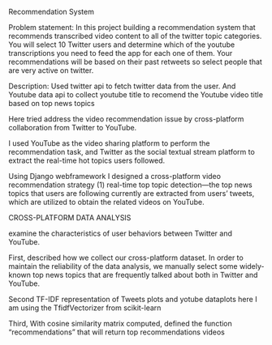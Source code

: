
Recommendation System


Problem statement:
In this project building a recommendation system that recommends transcribed video content to all of the twitter topic categories.
You will select 10 Twitter users  and determine which of the
youtube transcriptions you need to feed the app for each one of them. Your recommendations will be based on their past retweets so select people that are very active on twitter.

Description:
Used twitter api to fetch twitter data from the user. And Youtube data api to collect youtube title 
to recomend the Youtube video title based on top news topics

Here tried address the video recommendation issue by cross-platform collaboration from Twitter to YouTube.

I used YouTube as the video sharing platform to perform the recommendation task, and Twitter as the social 
textual stream platform to extract the real-time hot topics users followed.

Using Django webframework I designed a cross-platform video recommendation strategy 
(1) real-time top topic detection—the top news topics that users are following currently are extracted from users’ tweets,
which are utilized to obtain the related videos on YouTube. 
 
CROSS-PLATFORM DATA ANALYSIS

 examine the characteristics of user behaviors between Twitter and YouTube. 

First, described how we collect our cross-platform dataset. In order to maintain the reliability of the data analysis, 
we manually select some widely- known top news topics that are frequently talked about both in Twitter and YouTube.

Second TF-IDF representation of Tweets plots and yotube dataplots here I am using the TfidfVectorizer from scikit-learn

Third, With cosine similarity matrix computed, defined the function “recommendations” that will return top recommendations videos 

